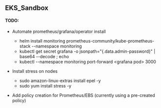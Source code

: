 ## EKS_Sandbox

#### TODO:
- Automate prometheus/grafana/operator install
    
    - helm install monitoring prometheus-community/kube-prometheus-stack --namespace monitoring
    - kubectl get secret grafana -o jsonpath="{.data.admin-password}" | base64 --decode ; echo
    - kubectl --namespace monitoring port-forward \<grafana pod\> 3000
    
- Install stress on nodes
    
    - sudo amazon-linux-extras install epel -y
    - sudo yum install stress -y

- Add policy creation for Prometheus/EBS (currently using a pre-created policy)
